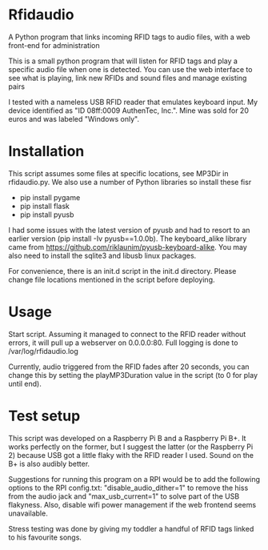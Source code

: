 # Rfidaudio
A Python program that links incoming RFID tags to audio files, with a web front-end for administration

This is a small python program that will listen for RFID tags and play a specific audio file when one is detected. You can use the web interface to see what is playing, link new RFIDs and sound files and manage existing pairs

I tested with a nameless USB RFID reader that emulates keyboard input. My device identified as "ID 08ff:0009 AuthenTec, Inc.". Mine was sold for 20 euros and was labeled "Windows only". 

# Installation
This script assumes some files at specific locations, see MP3Dir in rfidaudio.py. We also use a number of Python libraries so install these fisr
- pip install pygame
- pip install flask
- pip install pyusb

I had some issues with the latest version of pyusb and had to resort to an earlier version (pip install -Iv pyusb==1.0.0b). The keyboard_alike library came from https://github.com/riklaunim/pyusb-keyboard-alike. You may also need to install the sqlite3 and libusb linux packages. 

For convenience, there is an init.d script in the init.d directory. Please change file locations mentioned in the script before deploying. 

# Usage
Start script. Assuming it managed to connect to the RFID reader without errors, it will pull up a webserver on 0.0.0.0:80. Full logging is done to /var/log/rfidaudio.log

Currently, audio triggered from the RFID fades after 20 seconds, you can change this by setting the playMP3Duration value in the script (to 0 for play until end).

# Test setup
This script was developed on a Raspberry Pi B and a Raspberry Pi B+. It works perfectly on the former, but I suggest the latter (or the Raspberry Pi 2) because USB got a little flaky with the RFID reader I used. Sound on the B+ is also audibly better.

Suggestions for running this program on a RPI would be to add the following options to the RPI config.txt: "disable_audio_dither=1" to remove the hiss from the audio jack and "max_usb_current=1" to solve part of the USB flakyness. Also, disable wifi power management if the web frontend seems unavailable. 

Stress testing was done by giving my toddler a handful of RFID tags linked to his favourite songs. 
